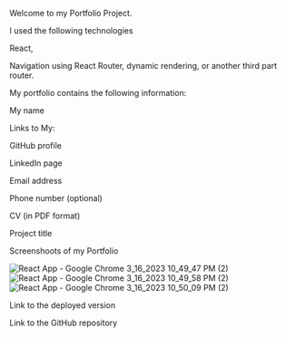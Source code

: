 Welcome to my Portfolio Project.

I used the following technologies

React,

Navigation using React Router, dynamic rendering, or another third part router.

My portfolio contains the following information:

My name

Links to My:

GitHub profile

LinkedIn page

Email address

Phone number (optional)

CV (in PDF format)

Project title



Screenshoots of my Portfolio

![React App - Google Chrome 3_16_2023 10_49_47 PM (2)](https://user-images.githubusercontent.com/92087695/225761067-0e3b712f-465d-4022-9962-8e1cbf9a1aeb.png)
![React App - Google Chrome 3_16_2023 10_49_58 PM (2)](https://user-images.githubusercontent.com/92087695/225761204-cdb9ee74-81a3-4b6a-a6be-221a03ed7aa3.png)
![React App - Google Chrome 3_16_2023 10_50_09 PM (2)](https://user-images.githubusercontent.com/92087695/225761314-a5e5cfa5-472f-4c20-b651-e12716950897.png)

Link to the deployed version

Link to the GitHub repository

